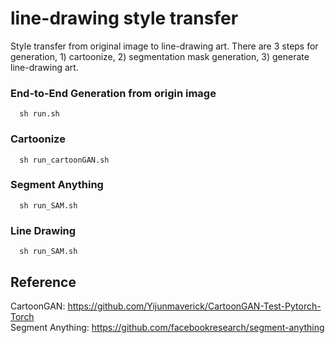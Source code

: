# line-drawing style transfer

Style transfer from original image to line-drawing art.
There are 3 steps for generation, 1) cartoonize, 2) segmentation mask generation, 3) generate line-drawing art.

### End-to-End Generation from origin image
```
  sh run.sh
```

### Cartoonize
```
  sh run_cartoonGAN.sh
```

### Segment Anything
```
  sh run_SAM.sh
```

### Line Drawing
```
  sh run_SAM.sh
```

## Reference
CartoonGAN: https://github.com/Yijunmaverick/CartoonGAN-Test-Pytorch-Torch <br>
Segment Anything: https://github.com/facebookresearch/segment-anything
